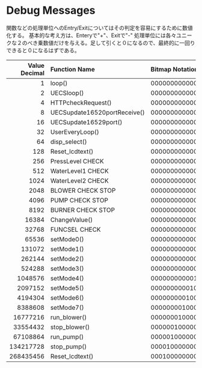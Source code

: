 # Debug Messages

関数などの処理単位へのEntry/Exitについてはその判定を容易にするために数値化する。
基本的な考え方は、Enteryで"+"、Exitで"-" 処理単位には各々ユニークな２のべき乗数値だけを与える。足して引くと０になるので、最終的に一回りできると０になるはずである。

| Value Decimal | Function Name                   | Bitmap Notation                  |
|--------------:|:--------------------------------|:---------------------------------|
|             1 | loop()                          | 00000000000000000000000000000001 |
|             2 | UECSloop()                      | 00000000000000000000000000000010 |
|             4 | HTTPcheckRequest()              | 00000000000000000000000000000100 |
|             8 | UECSupdate16520portReceive()    | 00000000000000000000000000001000 |
|            16 | UECSupdate16529port()           | 00000000000000000000000000010000 |
|            32 | UserEveryLoop()                 | 00000000000000000000000000100000 |
|            64 | disp_select()                   | 00000000000000000000000001000000 |
|           128 | Reset_lcdtext()                 | 00000000000000000000000010000000 |
|           256 | PressLevel CHECK                | 00000000000000000000000100000000 |
|           512 | WaterLevel1 CHECK               | 00000000000000000000001000000000 |
|          1024 | WaterLevel2 CHECK               | 00000000000000000000010000000000 |
|          2048 | BLOWER CHECK STOP               | 00000000000000000000100000000000 |
|          4096 | PUMP CHECK STOP                 | 00000000000000000001000000000000 |
|          8192 | BURNER CHECK STOP               | 00000000000000000010000000000000 |
|         16384 | ChangeValue()                   | 00000000000000000100000000000000 |
|         32768 | FUNCSEL CHECK                   | 00000000000000001000000000000000 |
|         65536 | setMode0()                      | 00000000000000010000000000000000 |
|        131072 | setMode1()                      | 00000000000000100000000000000000 |
|        262144 | setMode2()                      | 00000000000001000000000000000000 |
|        524288 | setMode3()                      | 00000000000010000000000000000000 |
|       1048576 | setMode4()                      | 00000000000100000000000000000000 |
|       2097152 | setMode5()                      | 00000000001000000000000000000000 |
|       4194304 | setMode6()                      | 00000000010000000000000000000000 |
|       8388608 | setMode7()                      | 00000000100000000000000000000000 |
|      16777216 | run_blower()                    | 00000001000000000000000000000000 |
|      33554432 | stop_blower()                   | 00000010000000000000000000000000 |
|      67108864 | run_pump()                      | 00000100000000000000000000000000 |
|     134217728 | stop_pump()                     | 00001000000000000000000000000000 |
|     268435456 | Reset_lcdtext()                 | 00010000000000000000000000000000 |
